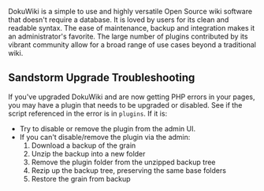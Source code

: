 DokuWiki is a simple to use and highly versatile Open Source wiki
software that doesn't require a database. It is loved by users for its
clean and readable syntax. The ease of maintenance, backup and integration
makes it an administrator's favorite. The large number of plugins
contributed by its vibrant community allow for a broad range of use cases
beyond a traditional wiki.

## Sandstorm Upgrade Troubleshooting

If you've upgraded DokuWiki and are now getting PHP errors in your pages,
you may have a plugin that needs to be upgraded or disabled.
See if the script referenced in the error is in `plugins`. If it is:

* Try to disable or remove the plugin from the admin UI.
* If you can't disable/remove the plugin via the admin:
  1. Download a backup of the grain
  2. Unzip the backup into a new folder
  3. Remove the plugin folder from the unzipped backup tree
  4. Rezip up the backup tree, preserving the same base folders
  5. Restore the grain from backup
